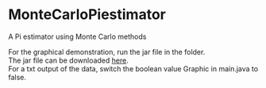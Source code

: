# MonteCarloPiestimator
A Pi estimator using Monte Carlo methods

For the graphical demonstration, run the jar file in the folder.<br>
The jar file can be downloaded [here](../master/MonteCarloPiestimator.jar).<br>
For a txt output of the data, switch the boolean value Graphic in main.java to false.
